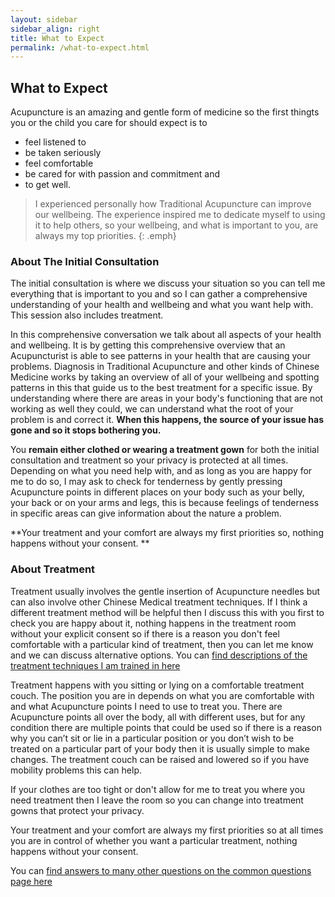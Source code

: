 ```yaml
---
layout: sidebar
sidebar_align: right
title: What to Expect
permalink: /what-to-expect.html
---
```

## What to Expect
Acupuncture is an amazing and gentle form of medicine so the first thingts you or the child you care for should expect is to
  * feel listened to
  * be taken seriously
  * feel comfortable
  * be cared for with passion and commitment and 
  * to get well.

> I experienced personally how Traditional Acupuncture can improve our wellbeing. The experience inspired me to dedicate myself to using it to help others, so your wellbeing, and what is important to you, are always my top priorities.
{: .emph}



### About The Initial Consultation
The initial consultation is where we discuss your situation so you can tell me everything that is important to you and so I can gather a comprehensive understanding of your health and wellbeing and what you want help with. This session also includes treatment.

In this comprehensive conversation we talk about all aspects of your health and wellbeing. It is by getting this comprehensive overview that an Acupuncturist is able to see patterns in your health that are causing your problems. Diagnosis in Traditional Acupuncture and other kinds of Chinese Medicine works by taking an overview of all of your wellbeing and spotting patterns in this that guide us to the best treatment for a specific issue. By understanding where there are areas in your body's functioning that are not working as well they could, we can understand what the root of your problem is and correct it.  **When this happens, the source of your issue has gone and so it stops bothering you.**

You **remain either clothed or wearing a treatment gown** for both the initial consultation and treatment so your privacy is protected at all times. Depending on what you need help with, and as long as you are happy for me to do so, I may ask to check for tenderness by gently pressing Acupuncture points in different places on your body such as your belly, your back or on your arms and legs, this is because feelings of tenderness in specific areas can give information about the nature a problem. 

**Your treatment and your comfort are always my first priorities so, nothing happens without your consent. **

### About Treatment

Treatment usually involves the gentle insertion of Acupuncture needles but can also involve other Chinese Medical treatment techniques. If I think a different treatment method will be helpful then I discuss this with you first to check you are happy about it, nothing happens in the treatment room without your explicit consent so if there is a reason you don't feel comfortable with a particular kind of treatment, then you can let me know and we can discuss alternative options.
You can [find descriptions of the treatment techniques I am trained in here](/about-acupuncture/treatment-methods.html)

Treatment happens with you sitting or lying on a comfortable treatment couch. The position you are in depends on what you are comfortable with and what Acupuncture points I need to use to treat you. There are Acupuncture points all over the body, all with different uses, but for any condition there are multiple points that could be used so if there is a reason why you can’t sit or lie in a particular position or you don’t wish to be treated on a particular part of your body then it is usually simple to make changes.  The treatment couch can be raised and lowered so if you have mobility problems this can help.

If your clothes are too tight or don't allow for me to treat you where you need treatment then I leave the room  so you can change into treatment gowns that protect your privacy.

Your treatment and your comfort are always my first priorities so at all times you are in control of whether you want a particular treatment, nothing happens without your consent. 


You can [find answers to many other questions on the common questions page here](/common-questions.html)